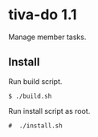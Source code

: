 # tiva-do 1.1

Manage member tasks.

## Install

Run build script.

	$ ./build.sh

Run install script as root.

	#  ./install.sh
